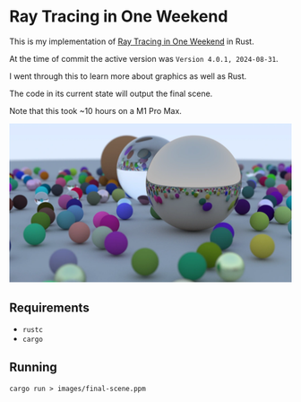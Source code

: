 # Ray Tracing in One Weekend

This is my implementation of [Ray Tracing in One Weekend](https://raytracing.github.io/books/RayTracingInOneWeekend.html) in Rust.

At the time of commit the active version was `Version 4.0.1, 2024-08-31`.

I went through this to learn more about graphics as well as Rust.

The code in its current state will output the final scene.

Note that this took ~10 hours on a M1 Pro Max.

![Final Scnee](./final-scene.webp)

## Requirements

- `rustc`
- `cargo`

## Running

```shell
cargo run > images/final-scene.ppm
```
